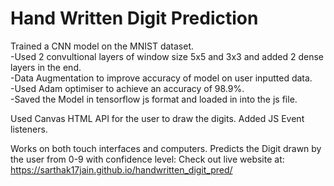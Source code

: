# Hand Written Digit Prediction
Trained a CNN model on the MNIST dataset. <br>
-Used 2 convultional layers of window size 5x5 and 3x3 and added 2 dense layers in the end.<br>
-Data Augmentation to improve accuracy of model on user inputted data.<br>
-Used Adam optimiser to achieve an accuracy of 98.9%.<br>
-Saved the Model in tensorflow js format and loaded in into the js file.

Used Canvas HTML API for the user to draw the digits.
Added JS Event listeners. 

Works on both touch interfaces and computers. 
Predicts the Digit drawn by the user from 0-9 with confidence level:
Check out live website at: https://sarthak17jain.github.io/handwritten_digit_pred/

